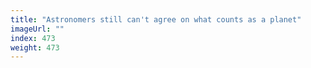 ```yaml
---
title: "Astronomers still can't agree on what counts as a planet"
imageUrl: ""
index: 473
weight: 473
---
```

